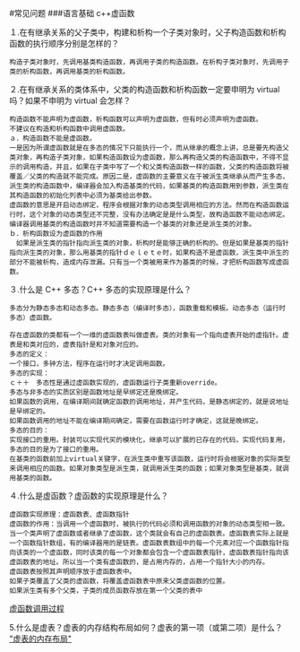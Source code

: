 #常见问题
###语言基础
c++虚函数　

１.在有继承关系的父子类中，构建和析构一个子类对象时，父子构造函数和析构函数的执行顺序分别是怎样的？　　

	构造子类对象时，先调用基类构造函数，再调用子类的构造函数。在析构子类对象时，先调用子类的析构函数，再调用基类的析构函数。
２.在有继承关系的类体系中，父类的构造函数和析构函数一定要申明为 virtual 吗？如果不申明为 virtual 会怎样？　　
	
	构造函数不能声明为虚函数，析构函数可以声明为虚函数，但有时必须声明为虚函数。
	不建议在构造和析构函数中调用虚函数。
	ａ．构造函数不能是虚函数。　　
	一是因为所谓虚函数就是在多态的情况下只能执行一个，而从继承的概念上讲，总是要先构造父类对象，再构造子类对象，如果构造函数设为虚函数，那么再构造父类的构造函数中，不得不显示的调用构造，并且，如果在子类中写了一个和父类构造函数一样的函数，父类的构造函数将被覆盖／父类的构造就不能完成。原因二是，虚函数的主要意义在于被派生类继承从而产生多态，派生类的构造函数中，编译器会加入构造基类的代码，如果基类的构造函数用到参数，派生类在其构造函数的初始化列表中必须为基类给出参数。
	虚函数的意思是开启动态绑定，程序会根据对象的动态类型调用相应的方法。然而在构造函数运行时，这个对象的动态类型还不完整，没有办法确定是是什么类型，故构造函数不能动态绑定。编译器调用基类的构造函数时并不知道需要构造一个基类的对象还是派生类的对象。　　
	ｂ．析构函数设为虚函数的作用
	　如果是派生类的指针指向派生类的对象，析构时是能够正确的析构的。但是如果是基类的指针指向派生类的对象，那么用基类的指针ｄｅｌｅｔｅ时，如果构造不是虚函数，派生类中派生的部分不能被析构，造成内存泄漏。只有当一个类被用来作为基类的时候，才把析构函数写成虚函数。

３.什么是 C++ 多态？C++ 多态的实现原理是什么？
	
	多态分为静态多态和动态多态。静态多态（编译时多态），函数重载和模板。动态多态（运行时多态）虚函数。
	
	存在虚函数的类都有一个一维的虚函数表叫做虚表。类的对象有一个指向虚表开始的虚指针。虚表是和类对应的，虚表指针是和对象对应的。
	多态的定义：
	一个接口，多钟方法，程序在运行时才决定调用函数。
	多态的实现：
	ｃ＋＋　多态性是通过虚函数实现的，虚函数运行子类重新override。
	多态与非多态的实质区别是函数地址是早绑定还是晚绑定。
	如果函数的调用，在编译期间就确定函数的调用地址，并产生代码，是静态绑定的，就是说地址是早绑定的。
	如果函数调用的地址不能在编译期间确定，需要在函数运行时才确定，这就是晚绑定。
	多态的目的：
	实现接口的重用。封装可以实现代买的模块化，继承可以扩展的已存在的代码，实现代码复用，多态的目的是为了接口的重用。
	在基类的函数前加上virtual关键字，在派生类中重写该函数，运行时将会根据对象的实际类型来调用相应的函数。如果对象类型是派生类，就调用派生类的函数；如果对象类型是基类，就调用基类的函数。
４.什么是虚函数？虚函数的实现原理是什么？

	虚函数实现原理：虚函数表、虚函数指针
	虚函数的作用：当调用一个虚函数时，被执行的代码必须和调用函数的对象的动态类型相一致。
	当一个类声明了虚函数或者继承了虚函数，这个类就会有自己的虚函数表。虚函数表实际上就是一个函数指针数组，有的编译器用的是链表。虚函数表数组中的每一个元素对应一个函数指针指向该类的一个虚函数，同时该类的每一个对象都会包含一个虚函数表指针，虚函数表指针指向该虚函数表的地址。所以当一个类有虚函数的，是占用内存的，占用一个指针大小的内存。
	虚函数表按照其声明顺序放于虚函数表中。
	如果子类覆盖了父类的虚函数，将覆盖虚函数表中原来父类虚函数的位置。
	如果派生类有多个父类，子类的成员函数存放在第一个父类的表中

[虚函数调用过程](https://www.cnblogs.com/malecrab/p/5572730.html)

5.什么是虚表？虚表的内存结构布局如何？虚表的第一项（或第二项）是什么？
["虚表的内存布局"](https://www.cnblogs.com/QG-whz/p/4909359.html )


		
		 
	